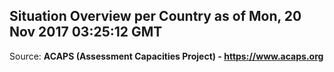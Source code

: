 ## Situation Overview per Country as of Mon, 20 Nov 2017 03:25:12 GMT

Source: **ACAPS (Assessment Capacities Project) - https://www.acaps.org**